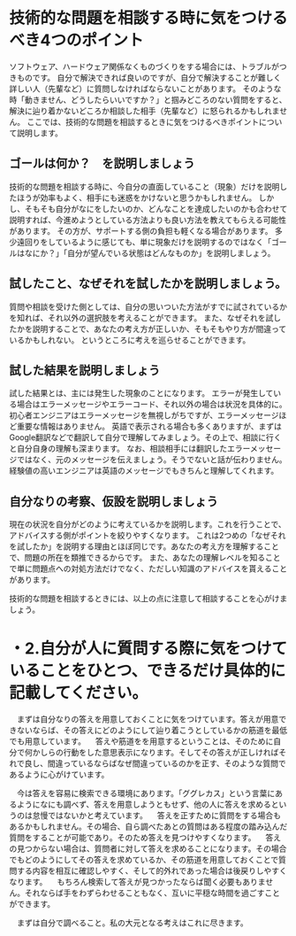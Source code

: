 # 技術的な問題を相談する時に気をつけるべき4つのポイント
ソフトウェア、ハードウェア関係なくものづくりをする場合には、トラブルがつきものです。
自分で解決できれば良いのですが、自分で解決することが難しく詳しい人（先輩など）に質問しなければならないことがあります。
そのような時「動きません、どうしたらいいですか？」と掴みどころのない質問をすると、解決に辿り着かないどころか相談した相手（先輩など）に怒られるかもしれません。
ここでは、技術的な問題を相談するときに気をつけるべきポイントについて説明します。

## ゴールは何か？　を説明しましょう
技術的な問題を相談する時に、今自分の直面していること（現象）だけを説明したほうが効率もよく、相手にも迷惑をかけないと思うかもしれません。
しかし、そもそも自分がなにをしたいのか、どんなことを達成したいのかも合わせて説明すれば、今進めようとしている方法よりも良い方法を教えてもらえる可能性があります。
その方が、サポートする側の負担も軽くなる場合があります。
多少遠回りをしているように感じても、単に現象だけを説明するのではなく「ゴールはなにか？」「自分が望んでいる状態はどんなものか」を説明しましょう。

## 試したこと、なぜそれを試したかを説明しましょう。
質問や相談を受けた側としては、自分の思いついた方法がすでに試されているかを知れば、それ以外の選択肢を考えることができます。
また、なぜそれを試したかを説明することで、あなたの考え方が正しいか、そもそもやり方が間違っているかもしれない。
というところに考えを巡らせることができます。

## 試した結果を説明しましょう
試した結果とは、主には発生した現象のことになります。
エラーが発生している場合はエラーメッセージやエラーコード、それ以外の場合は状況を具体的に。
初心者エンジニアはエラーメッセージを無視しがちですが、エラーメッセージほど重要な情報はありません。
英語で表示される場合も多くありますが、まずはGoogle翻訳などで翻訳して自分で理解してみましょう。その上で、相談に行くと自分自身の理解も深まります。
なお、相談相手には翻訳したエラーメッセージではなく、元のメッセージを伝えましょう。そうでないと話が伝わりません。経験値の高いエンジニアは英語のメッセージでもきちんと理解してくれます。

## 自分なりの考察、仮設を説明しましょう
現在の状況を自分がどのように考えているかを説明します。これを行うことで、アドバイスする側がポイントを絞りやすくなります。
これは2つめの「なぜそれを試したか」を説明する理由とほぼ同じです。あなたの考え方を理解することで、問題の所在を類推できるからです。
また、あなたの理解レベルを知ることで単に問題点への対処方法だけでなく、ただしい知識のアドバイスを貰えることがあります。

技術的な問題を相談するときには、以上の点に注意して相談することを心がけましょう。


# ・2.自分が人に質問する際に気をつけていることをひとつ、できるだけ具体的に記載してください。

　まずは自分なりの答えを用意しておくことに気をつけています。答えが用意できないならば、その答えにどのようにして辿り着こうとしているかの筋道を最低でも用意しています。
　答えや筋道をを用意するということは、そのために自分で何かしらの行動をした意思表示になります。そしてその答えが正しければそれで良し、間違っているならばなぜ間違っているのかを正す、そのような質問であるように心がけています。

　今は答えを容易に検索できる環境にあります。「ググレカス」という言葉にあるようになにも調べず、答えを用意しようともせず、他の人に答えを求めるというのは怠慢ではないかと考えています。
　答えを正すために質問をする場合もあるかもしれません。その場合、自ら調べたあとの質問はある程度の踏み込んだ質問をすることが可能であり。そのため答えを見つけやすくなります。
　答えの見つからない場合は、質問者に対して答えを求めることになります。その場合でもどのようにしてその答えを求めているか、その筋道を用意しておくことで質問する内容を相互に確認しやすく、そして的外れであった場合は後戻りしやすくなります。
　もちろん検索して答えが見つかったならば聞く必要もありません。それならば手をわずらわせることもなく、互いに平穏な時間を過ごすことができます。

　まずは自分で調べること。私の大元となる考えはこれに尽きます。